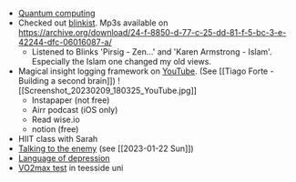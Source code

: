 
 - [Quantum computing](
https://www.bbc.co.uk/news/science-environment-64492456)
- Checked out [blinkist](https://github.com/luckylittle/blinkist-m4a-downloader). Mp3s available on https://archive.org/download/24-f-8850-d-77-c-25-dd-81-f-5-bc-3-e-42244-dfc-06016087-a/
	- Listened to Blinks 'Pirsig - Zen...' and 'Karen Armstrong - Islam'. Especially the Islam one changed my old views.
- Magical insight logging framework on [YouTube](https://youtu.be/lhpY1frNqdA). (See [[Tiago Forte - Building a second brain]])
![[Screenshot_20230209_180325_YouTube.jpg]]
	- Instapaper (not free)
	- Airr podcast (iOS only)
	- Read wise.io 
	- notion (free)
- HIIT class with Sarah
- [Talking to the enemy](https://theconversation.com/want-to-avoid-heated-arguments-try-this-technique-before-having-a-difficult-conversation-199033) (see [[2023-01-22 Sun]])
- [Language of depression](https://theconversation.com/people-with-depression-use-language-differently-heres-how-to-spot-it-90877)
- [VO2max test](http://runwithless.co.uk/2019/08/vo2max-testing/) in teesside uni
